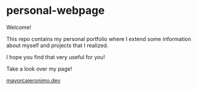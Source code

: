﻿# personal-webpage


Welcome!

This repo contains my personal portfolio where I extend some information about myself and projects that I realized. 

I hope you find that very useful for you!



Take a look over my page!

<a href ="https://cheerful-shortbread-b23f48.netlify.app/" target ="_blank">
mayorcajeronimo.dev
</a>


